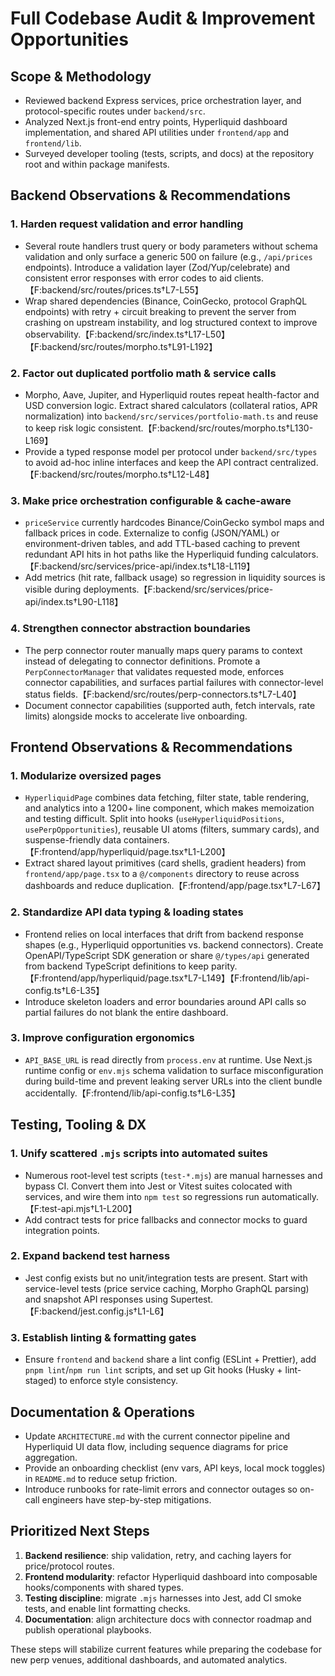 # Full Codebase Audit & Improvement Opportunities

## Scope & Methodology
- Reviewed backend Express services, price orchestration layer, and protocol-specific routes under `backend/src`.
- Analyzed Next.js front-end entry points, Hyperliquid dashboard implementation, and shared API utilities under `frontend/app` and `frontend/lib`.
- Surveyed developer tooling (tests, scripts, and docs) at the repository root and within package manifests.

## Backend Observations & Recommendations

### 1. Harden request validation and error handling
- Several route handlers trust query or body parameters without schema validation and only surface a generic 500 on failure (e.g., `/api/prices` endpoints). Introduce a validation layer (Zod/Yup/celebrate) and consistent error responses with error codes to aid clients.【F:backend/src/routes/prices.ts†L7-L55】
- Wrap shared dependencies (Binance, CoinGecko, protocol GraphQL endpoints) with retry + circuit breaking to prevent the server from crashing on upstream instability, and log structured context to improve observability.【F:backend/src/index.ts†L17-L50】【F:backend/src/routes/morpho.ts†L91-L192】

### 2. Factor out duplicated portfolio math & service calls
- Morpho, Aave, Jupiter, and Hyperliquid routes repeat health-factor and USD conversion logic. Extract shared calculators (collateral ratios, APR normalization) into `backend/src/services/portfolio-math.ts` and reuse to keep risk logic consistent.【F:backend/src/routes/morpho.ts†L130-L169】
- Provide a typed response model per protocol under `backend/src/types` to avoid ad-hoc inline interfaces and keep the API contract centralized.【F:backend/src/routes/morpho.ts†L12-L48】

### 3. Make price orchestration configurable & cache-aware
- `priceService` currently hardcodes Binance/CoinGecko symbol maps and fallback prices in code. Externalize to config (JSON/YAML) or environment-driven tables, and add TTL-based caching to prevent redundant API hits in hot paths like the Hyperliquid funding calculators.【F:backend/src/services/price-api/index.ts†L18-L119】
- Add metrics (hit rate, fallback usage) so regression in liquidity sources is visible during deployments.【F:backend/src/services/price-api/index.ts†L90-L118】

### 4. Strengthen connector abstraction boundaries
- The perp connector router manually maps query params to context instead of delegating to connector definitions. Promote a `PerpConnectorManager` that validates requested mode, enforces connector capabilities, and surfaces partial failures with connector-level status fields.【F:backend/src/routes/perp-connectors.ts†L7-L40】
- Document connector capabilities (supported auth, fetch intervals, rate limits) alongside mocks to accelerate live onboarding.

## Frontend Observations & Recommendations

### 1. Modularize oversized pages
- `HyperliquidPage` combines data fetching, filter state, table rendering, and analytics into a 1200+ line component, which makes memoization and testing difficult. Split into hooks (`useHyperliquidPositions`, `usePerpOpportunities`), reusable UI atoms (filters, summary cards), and suspense-friendly data containers.【F:frontend/app/hyperliquid/page.tsx†L1-L200】
- Extract shared layout primitives (card shells, gradient headers) from `frontend/app/page.tsx` to a `@/components` directory to reuse across dashboards and reduce duplication.【F:frontend/app/page.tsx†L7-L67】

### 2. Standardize API data typing & loading states
- Frontend relies on local interfaces that drift from backend response shapes (e.g., Hyperliquid opportunities vs. backend connectors). Create OpenAPI/TypeScript SDK generation or share `@/types/api` generated from backend TypeScript definitions to keep parity.【F:frontend/app/hyperliquid/page.tsx†L7-L149】【F:frontend/lib/api-config.ts†L6-L35】
- Introduce skeleton loaders and error boundaries around API calls so partial failures do not blank the entire dashboard.

### 3. Improve configuration ergonomics
- `API_BASE_URL` is read directly from `process.env` at runtime. Use Next.js runtime config or `env.mjs` schema validation to surface misconfiguration during build-time and prevent leaking server URLs into the client bundle accidentally.【F:frontend/lib/api-config.ts†L6-L35】

## Testing, Tooling & DX

### 1. Unify scattered `.mjs` scripts into automated suites
- Numerous root-level test scripts (`test-*.mjs`) are manual harnesses and bypass CI. Convert them into Jest or Vitest suites colocated with services, and wire them into `npm test` so regressions run automatically.【F:test-api.mjs†L1-L200】
- Add contract tests for price fallbacks and connector mocks to guard integration points.

### 2. Expand backend test harness
- Jest config exists but no unit/integration tests are present. Start with service-level tests (price service caching, Morpho GraphQL parsing) and snapshot API responses using Supertest.【F:backend/jest.config.js†L1-L6】

### 3. Establish linting & formatting gates
- Ensure `frontend` and `backend` share a lint config (ESLint + Prettier), add `pnpm lint`/`npm run lint` scripts, and set up Git hooks (Husky + lint-staged) to enforce style consistency.

## Documentation & Operations
- Update `ARCHITECTURE.md` with the current connector pipeline and Hyperliquid UI data flow, including sequence diagrams for price aggregation.
- Provide an onboarding checklist (env vars, API keys, local mock toggles) in `README.md` to reduce setup friction.
- Introduce runbooks for rate-limit errors and connector outages so on-call engineers have step-by-step mitigations.

## Prioritized Next Steps
1. **Backend resilience**: ship validation, retry, and caching layers for price/protocol routes.
2. **Frontend modularity**: refactor Hyperliquid dashboard into composable hooks/components with shared types.
3. **Testing discipline**: migrate `.mjs` harnesses into Jest, add CI smoke tests, and enable lint formatting checks.
4. **Documentation**: align architecture docs with connector roadmap and publish operational playbooks.

These steps will stabilize current features while preparing the codebase for new perp venues, additional dashboards, and automated analytics.
